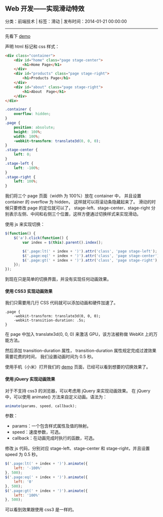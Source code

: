 ## Web 开发——实现滑动特效

分类：前端技术 | 标签：滑动 | 发布时间：2014-01-21 00:00:00

___

先看下 [demo](/demos/mobile/transform.html)

声明 html 标记和 css 样式：
```html
<div class="container">
    <div id="home" class="page stage-center">
        <h1>Home Page</h1>
    </div>
    <div id="products" class="page stage-right">
        <h1>Products Page</h1>
    </div>
    <div id="about" class="page stage-right">
        <h1>About  Page</h1>
    </div>
</div>
```

```css
.container {
    overflow: hidden;
}
.page {
    position: absolute;
    height: 100%;
    width: 100%;
    -webkit-transform: translate3d(0, 0, 0);
}
.stage-center {
    left: 0;
}
.stage-left {
    left: -100%;
}
.stage-right {
    left: 100%;
}
```

我们将三个 page 页面（width 为 100%）放在 container 中，
并且设置 container 的 overflow 为 hidden，
这样就可以将滚动条隐藏起来了。
滑动的时候只要修改 page 的定位就可以了，
stage-left、stage-center、stage-right
分别表示左侧、中间和右侧三个位置，这样方便通过切换样式来实现滑动。

使用 js 来实现切换：
```javascript
$(function() {
    $('a').click(function() {
        var index = $(this).parent().index();

        $('.page:lt(' + index + ')').attr('class', 'page stage-left');
        $('.page:eq(' + index + ')').attr('class', 'page stage-center');
        $('.page:gt(' + index + ')').attr('class', 'page stage-right');
    });
});
```

到现在只是简单的切换界面，并没有实现任何动画效果。

#### 使用 CSS3 实现动画效果

我们只需要用几行 CSS 代码就可以添加动画和硬件加速了。
```
.page {
    -webkit-transform: translate3d(0, 0, 0);
    -webkit-transition-duration: .5s;
}
```
在 page 中加入 translate3d(0, 0, 0) 来激活 GPU，该方法被称做 WebKit 上的万能方法。

然后添加 transition-duration 属性，
transition-duration 属性规定完成过渡效果需要花费的时间，
我们设置动画时间为 0.5 秒。

使用手机（小米）打开我们的 [demo](/demos/mobile/transform.html) 页面，已经可以看到想要的切换效果了。

#### 使用 jQuery 实现动画效果

对于不支持 css3 的浏览器，可以考虑用 jQuery 来实现动画效果。
在 jQuery 中，可以使用 animate() 方法来自定义动画。语法为：
```js
animate(params, speed, callback);
```
参数：

* params：一个包含样式属性及值的映射。
* speed：速度参数，可选。
* callback：在动画完成时执行的函数，可选。

修改 js 代码，分别对应 stage-left、stage-center 和 stage-right，并且设置 speed 为 0.5 秒。
```js
$('.page:lt(' + index + ')').animate({
    left: '-100%'
}, 500);
$('.page:eq(' + index + ')').animate({
    left: '0'
}, 500);
$('.page:gt(' + index + ')').animate({
    left: '100%'
}, 500);
```
可以看到效果跟使用 css3 是一样的。